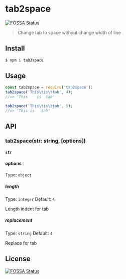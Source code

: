 # tab2space
[![FOSSA Status](https://app.fossa.io/api/projects/git%2Bgithub.com%2FHongarc%2Ftab2space.svg?type=shield)](https://app.fossa.io/projects/git%2Bgithub.com%2FHongarc%2Ftab2space?ref=badge_shield)


> Change tab to space without change width of line

## Install
```bash
$ npm i tab2space
```

## Usage

```js
const tab2space = require('tab2space');
tab2space('This\tis\ttab', 4);
//=> 'This    is  tab'

tab2space('This\tis\ttab', 5);
//=> 'This is   tab'
```

## API

### tab2space(str: string, [options])

#### `str`
#### options

Type: `object`

##### length

Type: `integer`
Default: `4`

Length indent for tab

##### replacement

Type: `string`
Default: `4`

Replace for tab


## License
[![FOSSA Status](https://app.fossa.io/api/projects/git%2Bgithub.com%2FHongarc%2Ftab2space.svg?type=large)](https://app.fossa.io/projects/git%2Bgithub.com%2FHongarc%2Ftab2space?ref=badge_large)